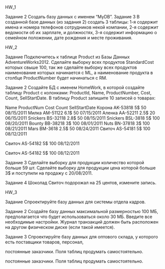 HW_1

Задание 2
Создать базу данных с именем “MyDB”.
Задание 3
В созданной базе данных (из задания 2) создать 3 таблицы:
1-я содержит имена и номера телефонов сотрудников некой компании,
2-я содержит ведомости об их зарплате, и должностях,
3-я содержит информацию о семейном положении, дате рождения и месте проживания. 

HW_2

Задание
Подключитесь к таблице Product из Базы Данных AdventureWorks2012. Сделайте выборку всех
продуктов StandardCost которых свыше 100, так же сделайте выборку всех продуктов наименование
которых начинается с ML, а наименование продукта в столбце ProductNumber будет начинаться с RM. 

Задание 2
Создайте БД с именем HomeWork, в которой создайте таблицу Product с колонками: ProductId, Name,
ProductNumber, Cost, Count, SellStartDate.
В таблицу Product запишите 10 записей о товарах:

Name ProductNum Cost Count SellStartDate
Корона AK-53818 5$ 50 08/15/2011
Милка AM-51122 6.1$ 50 07/15/2011
Аленка AA-52211 2.5$ 20 06/15/2011
Snickers BS-32118 2.8$ 50 08/15/2011
Snickers BSL-3818 5$ 100 08/20/2011
Bounty BB-38218 3$ 100 08/01/2011
Nuts BN-37818 3$ 100 08/21/2011
Mars BM-3618 2.5$ 50 08/24/2011
Свиточ AS-54181 5$ 100 08/12/2011

Свиточ AS-54182 5$ 100 08/12/2011 


Свиточ AS-54182 5$ 100 08/12/2011


Задание 3
Cделайте выборку для продукции количество которой больше 59 шт.
Сделайте выборку для продукции цена которой больше 3$ и поступили на продажу c 20/08/2011.

Задание 4
Шоколад Свиточ подорожал на 25 центов, измените запись. 

HW_3

Задание
Спроектируйте базу данных для системы отдела кадров. 

Задание 2
Создайте базу данных максимальной размерностью 100 МБ, предполагается что будет использоваться
около 30 МБ. Введите все необходимые настройки. Журнал транзакций должен быть расположен на
другом физическом диске (если такой имеется).

Задание 3
Спроектируйте базу данных для оптового склада, у которого есть поставщики товаров, персонал,

постоянные заказчики. Поля таблиц продумать самостоятельно. 

постоянные заказчики. Поля таблиц продумать самостоятельно. 

